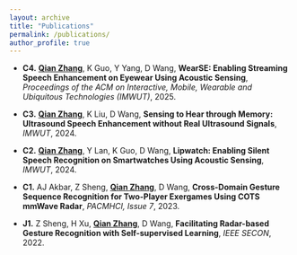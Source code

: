 ```yaml
---
layout: archive
title: "Publications"
permalink: /publications/
author_profile: true
---
```


- **C4.** **<u>Qian Zhang</u>**, K Guo, Y Yang, D Wang, **WearSE: Enabling Streaming Speech Enhancement on Eyewear Using Acoustic Sensing**, *Proceedings of the ACM on Interactive, Mobile, Wearable and Ubiquitous Technologies (IMWUT)*, 2025.

- **C3.** **<u>Qian Zhang</u>**, K Liu, D Wang, **Sensing to Hear through Memory: Ultrasound Speech Enhancement without Real Ultrasound Signals**, *IMWUT*, 2024.

- **C2.** **<u>Qian Zhang</u>**, Y Lan, K Guo, D Wang, **Lipwatch: Enabling Silent Speech Recognition on Smartwatches Using Acoustic Sensing**, *IMWUT*, 2024.

- **C1.** AJ Akbar, Z Sheng, **<u>Qian Zhang</u>**, D Wang, **Cross-Domain Gesture Sequence Recognition for Two-Player Exergames Using COTS mmWave Radar**, *PACMHCI, Issue 7*, 2023.

- **J1.** Z Sheng, H Xu, **<u>Qian Zhang</u>**, D Wang, **Facilitating Radar-based Gesture Recognition with Self-supervised Learning**, *IEEE SECON*, 2022.

